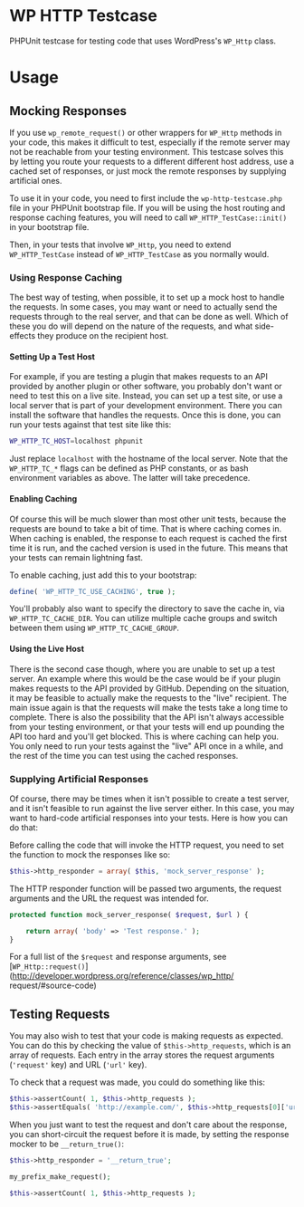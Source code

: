 WP HTTP Testcase
================

PHPUnit testcase for testing code that uses WordPress's `WP_Http` class.

# Usage

## Mocking Responses

If you use `wp_remote_request()` or other wrappers for `WP_Http` methods in your
code, this makes it difficult to test, especially if the remote server may not be
reachable from your testing environment. This testcase solves this by letting you
route your requests to a different different host address, use a cached set of
responses, or just mock the remote responses by supplying artificial ones.

To use it in your code, you need to first include the `wp-http-testcase.php` file in
your PHPUnit bootstrap file. If you will be using the host routing and response
caching features, you will need to call `WP_HTTP_TestCase::init()` in your
bootstrap file.

Then, in your tests that involve `WP_Http`, you need to extend `WP_HTTP_TestCase`
instead of `WP_HTTP_TestCase` as you normally would.

### Using Response Caching

The best way of testing, when possible, it to set up a mock host to handle the
requests. In some cases, you may want or need to actually send the requests through
to the real server, and that can be done as well. Which of these you do will depend
on the nature of the requests, and what side-effects they produce on the recipient
host.

#### Setting Up a Test Host

For example, if you are testing a plugin that makes requests to an API provided
by another plugin or other software, you probably don't want or need to test this on
a live site. Instead, you can set up a test site, or use a local server that is part
of your development environment. There you can install the software that handles
the requests. Once this is done, you can run your tests against that test site like
this:

```bash
WP_HTTP_TC_HOST=localhost phpunit
```

Just replace `localhost` with the hostname of the local server. Note that the
`WP_HTTP_TC_*` flags can be defined as PHP constants, or as bash environment
variables as above. The latter will take precedence.

#### Enabling Caching

Of course this will be much slower than most other unit tests, because the requests
are bound to take a bit of time. That is where caching comes in. When caching is
enabled, the response to each request is cached the first time it is run, and the
cached version is used in the future. This means that your tests can remain lightning
fast.

To enable caching, just add this to your bootstrap:

```php
define( 'WP_HTTP_TC_USE_CACHING', true );
```

You'll probably also want to specify the directory to save the cache in, via
`WP_HTTP_TC_CACHE_DIR`. You can utilize multiple cache groups and switch between them
using `WP_HTTP_TC_CACHE_GROUP`.

#### Using the Live Host

There is the second case though, where you are unable to set up a test server. An
example where this would be the case would be if your plugin makes requests to the
API provided by GitHub. Depending on the situation, it may be feasible to actually
make the requests to the "live" recipient. The main issue again is that the requests
will make the tests take a long time to complete. There is also the possibility that
the API isn't always accessible from your testing environment, or that your tests
will end up pounding the API too hard and you'll get blocked. This is where caching
can help you. You only need to run your tests against the "live" API once in a while,
and the rest of the time you can test using the cached responses.

### Supplying Artificial Responses

Of course, there may be times when it isn't possible to create a test server, and it
isn't feasible to run against the live server either. In this case, you may want to
hard-code artificial responses into your tests. Here is how you can do that:

Before calling the code that will invoke the HTTP request, you need to set the
function to mock the responses like so:

```php
$this->http_responder = array( $this, 'mock_server_response' );
```

The HTTP responder function will be passed two arguments, the request arguments and
the URL the request was intended for.

```php
protected function mock_server_response( $request, $url ) {

	return array( 'body' => 'Test response.' );
}
```

For a full list of the `$request` and response arguments, see
[`WP_Http::request()`](http://developer.wordpress.org/reference/classes/wp_http/
request/#source-code)

## Testing Requests

You may also wish to test that your code is making requests as expected. You can do
this by checking the value of `$this->http_requests`, which is an array of requests.
Each entry in the array stores the request arguments (`'request'` key) and URL
(`'url'` key).

To check that a request was made, you could do something like this:

```php
$this->assertCount( 1, $this->http_requests );
$this->assertEquals( 'http://example.com/', $this->http_requests[0]['url'] );
```

When you just want to test the request and don't care about the response, you can
short-circuit the request before it is made, by setting the response mocker to be
`__return_true()`:

```php
$this->http_responder = '__return_true';

my_prefix_make_request();

$this->assertCount( 1, $this->http_requests );
```
